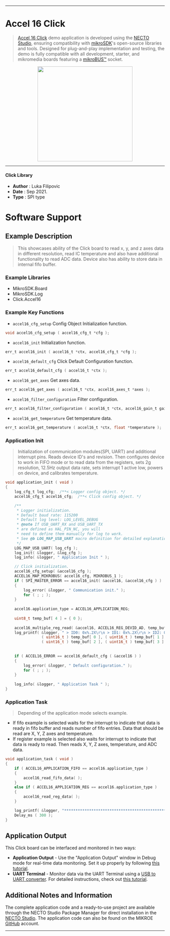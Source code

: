 
---
# Accel 16 Click

> [Accel 16 Click](https://www.mikroe.com/?pid_product=MIKROE-4876) demo application is developed using
the [NECTO Studio](https://www.mikroe.com/necto), ensuring compatibility with [mikroSDK](https://www.mikroe.com/mikrosdk)'s
open-source libraries and tools. Designed for plug-and-play implementation and testing, the demo is fully compatible with
all development, starter, and mikromedia boards featuring a [mikroBUS&trade;](https://www.mikroe.com/mikrobus) socket.

<p align="center">
  <img src="https://www.mikroe.com/?pid_product=MIKROE-4876&image=1" height=300px>
</p>

---

#### Click Library

- **Author**        : Luka Filipovic
- **Date**          : Sep 2021.
- **Type**          : SPI type

# Software Support

## Example Description

> This showcases ability of the Click board to 
read x, y, and z axes data in different resolution,
read IC temperature and also have additional functionality
to read ADC data. Device also has ability to store data 
in internal fifo buffer.

### Example Libraries

- MikroSDK.Board
- MikroSDK.Log
- Click.Accel16

### Example Key Functions

- `accel16_cfg_setup` Config Object Initialization function.
```c
void accel16_cfg_setup ( accel16_cfg_t *cfg );
```

- `accel16_init` Initialization function.
```c
err_t accel16_init ( accel16_t *ctx, accel16_cfg_t *cfg );
```

- `accel16_default_cfg` Click Default Configuration function.
```c
err_t accel16_default_cfg ( accel16_t *ctx );
```

- `accel16_get_axes` Get axes data.
```c
err_t accel16_get_axes ( accel16_t *ctx, accel16_axes_t *axes );
```

- `accel16_filter_configuration` Filter configuration.
```c
err_t accel16_filter_configuration ( accel16_t *ctx, accel16_gain_t gain, accel16_output_rate_t odr );
```

- `accel16_get_temperature` Get temperature data.
```c
err_t accel16_get_temperature ( accel16_t *ctx, float *temperature );
```

### Application Init

> Initialization of communication modules(SPI, UART) and 
additional interrupt pins. Reads device ID's and revision.
Then configures device to work in FIFO mode or to read data
from the registers, sets 2g resolution, 12.5Hz output data rate,
sets interrupt 1 active low, powers on device, and calibrates temperature.

```c
void application_init ( void )
{
    log_cfg_t log_cfg;  /**< Logger config object. */
    accel16_cfg_t accel16_cfg;  /**< Click config object. */

    /** 
     * Logger initialization.
     * Default baud rate: 115200
     * Default log level: LOG_LEVEL_DEBUG
     * @note If USB_UART_RX and USB_UART_TX 
     * are defined as HAL_PIN_NC, you will 
     * need to define them manually for log to work. 
     * See @b LOG_MAP_USB_UART macro definition for detailed explanation.
     */
    LOG_MAP_USB_UART( log_cfg );
    log_init( &logger, &log_cfg );
    log_info( &logger, " Application Init " );

    // Click initialization.
    accel16_cfg_setup( &accel16_cfg );
    ACCEL16_MAP_MIKROBUS( accel16_cfg, MIKROBUS_1 );
    if ( SPI_MASTER_ERROR == accel16_init( &accel16, &accel16_cfg ) )
    {
        log_error( &logger, " Communication init." );
        for ( ; ; );
    }
    
    accel16.application_type = ACCEL16_APPLICATION_REG;
    
    uint8_t temp_buf[ 4 ] = { 0 };
    
    accel16_multiple_reg_read( &accel16, ACCEL16_REG_DEVID_AD, temp_buf, 4 );
    log_printf( &logger, " > ID0: 0x%.2X\r\n > ID1: 0x%.2X\r\n > ID2: 0x%.2X\r\n > REV: 0x%.2X\r\n", 
                ( uint16_t ) temp_buf[ 0 ], ( uint16_t ) temp_buf[ 1 ], 
                ( uint16_t ) temp_buf[ 2 ], ( uint16_t ) temp_buf[ 3 ] );
    
    
    if ( ACCEL16_ERROR == accel16_default_cfg ( &accel16 ) )
    {
        log_error( &logger, " Default configuration." );
        for ( ; ; );
    }
    
    log_info( &logger, " Application Task " );
}
```

### Application Task

> Depending of the application mode selects example. 
 - If fifo example is selected waits for the interrupt 
     to indicate that data is ready  in fifo buffer and 
     reads number of fifo entries. Data that should be 
     read are X, Y, Z axes and temperature.
 - If register example is selected also waits for interrupt
     to indicate that data is ready to read. Then reads X, Y, Z
     axes, temperature, and ADC data.

```c
void application_task ( void )
{   
    if ( ACCEL16_APPLICATION_FIFO == accel16.application_type )
    {
        accel16_read_fifo_data( );
    }
    else if ( ACCEL16_APPLICATION_REG == accel16.application_type )
    {
        accel16_read_reg_data( );
    }

    log_printf( &logger, "********************************************************\r\n" );
    Delay_ms ( 300 );
}
```

## Application Output

This Click board can be interfaced and monitored in two ways:
- **Application Output** - Use the "Application Output" window in Debug mode for real-time data monitoring.
Set it up properly by following [this tutorial](https://www.youtube.com/watch?v=ta5yyk1Woy4).
- **UART Terminal** - Monitor data via the UART Terminal using
a [USB to UART converter](https://www.mikroe.com/click/interface/usb?interface*=uart,uart). For detailed instructions,
check out [this tutorial](https://help.mikroe.com/necto/v2/Getting%20Started/Tools/UARTTerminalTool).

## Additional Notes and Information

The complete application code and a ready-to-use project are available through the NECTO Studio Package Manager for 
direct installation in the [NECTO Studio](https://www.mikroe.com/necto). The application code can also be found on
the MIKROE [GitHub](https://github.com/MikroElektronika/mikrosdk_click_v2) account.

---
